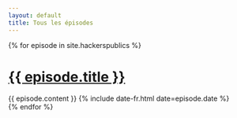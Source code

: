 ```yaml
---
layout: default
title: Tous les épisodes
---
```


<div class="posts">
  {% for episode in site.hackerspublics %}
  <div class="post">
    <h1 class="post-title">
      <a href="{{ episode.url }}">
        {{ episode.title }}
      </a>
    </h1>
    {{ episode.content }}
    <span class="post-date">{% include date-fr.html date=episode.date %}</span>
  </div>
  {% endfor %}
</div>
